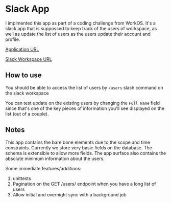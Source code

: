 # Slack App
I implmented this app as part of a coding challenge from WorkOS. It's a slack app
that is suppossed to keep track of the users of workspace, as well as update the
list of users as the users update their account and profile.

[Application URL](https://slack-user-app.sirajussalekin.com)

[Slack Workspace URL](https://workoscodingc-5is3828.slack.com)


## How to use
You should be able to access the list of users by `/users` slash command on the slack
workspace

You can test update on the existing users by changing the `Full Name` field since that's
one of the key pieces of information you'll see displayed on the list (out of a couple).


## Notes
This app contains the bare bone elements due to the scope and time constraints.
Currently we store very basic fields on the database. The schema is extensible 
to allow more fields. The app surface also contains the absolute minimum information
about the users.

Some immediate features/additions:
1. unittests
2. Pagination on the GET /users/ endpoint when you have a long list of users
3. Allow initial and overnight sync with a background job  
